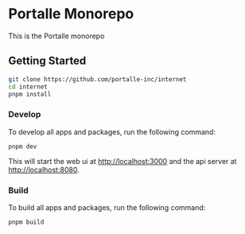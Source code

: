 # Portalle Monorepo

This is the Portalle monorepo

## Getting Started

```sh
git clone https://github.com/portalle-inc/internet
cd internet
pnpm install
```

### Develop

To develop all apps and packages, run the following command:

```
pnpm dev
```

This will start the web ui at <http://localhost:3000> and the api server at <http://localhost:8080>.

### Build

To build all apps and packages, run the following command:

```
pnpm build
```
